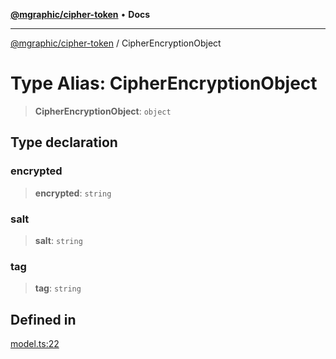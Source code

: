 [**@mgraphic/cipher-token**](../README.md) • **Docs**

***

[@mgraphic/cipher-token](../globals.md) / CipherEncryptionObject

# Type Alias: CipherEncryptionObject

> **CipherEncryptionObject**: `object`

## Type declaration

### encrypted

> **encrypted**: `string`

### salt

> **salt**: `string`

### tag

> **tag**: `string`

## Defined in

[model.ts:22](https://github.com/mgraphic/cipher-token/blob/fc62126e1d3f555d007122c7a34acccb9b74a009/src/model.ts#L22)
